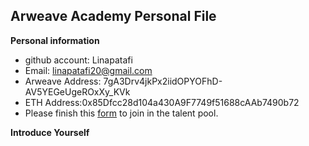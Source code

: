 ## Arweave Academy Personal File
**Personal information**
- github account: Linapatafi
- Email: linapatafi20@gmail.com
- Arweave Address: 7gA3Drv4jkPx2iidOPYOFhD-AV5YEGeUgeROxXy_KVk
- ETH Address:0x85Dfcc28d104a430A9F7749f51688cAAb7490b72
- Please finish this [form](https://docs.google.com/forms/d/e/1FAIpQLSfWA5fIIcBgmRppm3jNz5vmf9Mai_QMVil-2pO4r7YKn_Zhtw/viewform?usp=sf_link) to join in the talent pool.

**Introduce Yourself**


